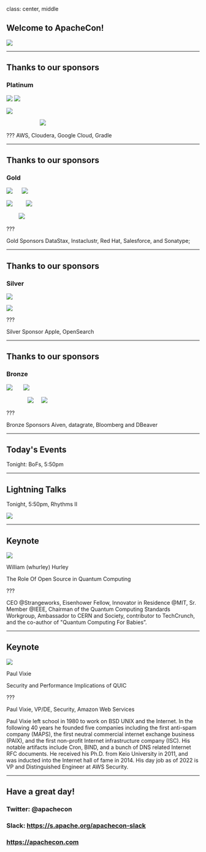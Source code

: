 class: center, middle
## Welcome to ApacheCon!

![](images/banner.png)

---
## Thanks to our sponsors
### Platinum

![](images/aws.png) ![](images/cloudera.png)

![](images/google.png)

&nbsp; &nbsp; &nbsp; &nbsp; &nbsp; &nbsp; &nbsp; &nbsp; &nbsp; &nbsp; &nbsp; ![](images/gradle.png)

???
AWS, Cloudera, Google Cloud, Gradle

---
## Thanks to our sponsors
### Gold

![](images/datastax.png)  &nbsp; &nbsp; &nbsp;![](images/instaclustr.png)

![](images/redhat.png)  &nbsp; &nbsp; &nbsp; &nbsp;   ![](images/salesforce.png)

&nbsp; &nbsp; &nbsp; &nbsp; ![](images/sonatype.png)

???

Gold Sponsors DataStax, Instaclustr, Red Hat, Salesforce, and Sonatype;

---
## Thanks to our sponsors
### Silver

![](images/apple.png) 

![](images/opensearch.png)

???

Silver Sponsor Apple, OpenSearch

---
## Thanks to our sponsors
### Bronze

![](images/aiven.png) &nbsp; &nbsp; &nbsp; ![](images/datagrate.png)

&nbsp; &nbsp; &nbsp; &nbsp; &nbsp; &nbsp; &nbsp; ![](images/dbeaver.png) &nbsp; &nbsp; ![](images/bloomberg.png)

???

Bronze Sponsors Aiven, datagrate, Bloomberg and DBeaver

---
## Today's Events

Tonight: BoFs, 5:50pm

---
## Lightning Talks

Tonight, 5:50pm, Rhythms II

![](images/lightning.jpg)

---
## Keynote

![](images/strangeworks.png)

William (whurley) Hurley

The Role Of Open Source in Quantum Computing

???

CEO @Strangeworks, Eisenhower Fellow, Innovator in Residence @MIT, Sr. Member @IEEE, Chairman of the Quantum Computing Standards Workgroup, Ambassador to CERN and Society, contributor to TechCrunch, and the co-author of "Quantum Computing For Babies”. 


---
## Keynote

![](images/aws.png)

Paul Vixie

Security and Performance Implications of QUIC

???

Paul Vixie, VP/DE, Security, Amazon Web Services

Paul Vixie left school in 1980 to work on BSD UNIX and the Internet. In the following 40 years he founded five companies including the first anti-spam company (MAPS), the first neutral commercial internet exchange business (PAIX), and the first non-profit Internet infrastructure company (ISC). His notable artifacts include Cron, BIND, and a bunch of DNS related Internet RFC documents. He received his Ph.D. from Keio University in 2011, and was inducted into the Internet hall of fame in 2014. His day job as of 2022 is VP and Distinguished Engineer at AWS Security.

---
## Have a great day!

### Twitter: @apachecon

### Slack: https://s.apache.org/apachecon-slack

### https://apachecon.com

